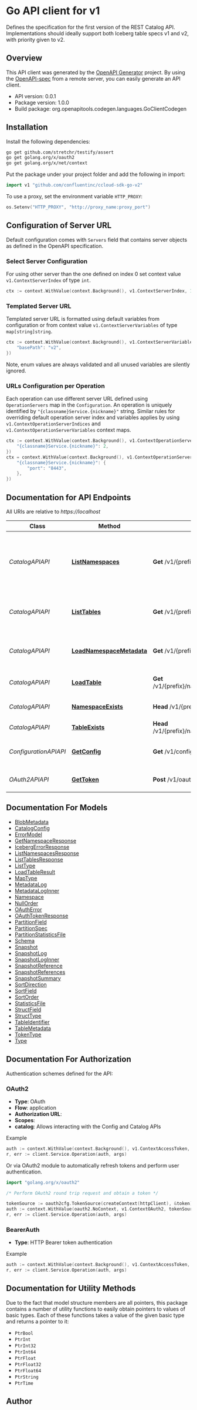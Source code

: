 # Go API client for v1

Defines the specification for the first version of the REST Catalog API. Implementations should ideally support both Iceberg table specs v1 and v2, with priority given to v2.

## Overview
This API client was generated by the [OpenAPI Generator](https://openapi-generator.tech) project.  By using the [OpenAPI-spec](https://www.openapis.org/) from a remote server, you can easily generate an API client.

- API version: 0.0.1
- Package version: 1.0.0
- Build package: org.openapitools.codegen.languages.GoClientCodegen

## Installation

Install the following dependencies:

```sh
go get github.com/stretchr/testify/assert
go get golang.org/x/oauth2
go get golang.org/x/net/context
```

Put the package under your project folder and add the following in import:

```go
import v1 "github.com/confluentinc/ccloud-sdk-go-v2"
```

To use a proxy, set the environment variable `HTTP_PROXY`:

```go
os.Setenv("HTTP_PROXY", "http://proxy_name:proxy_port")
```

## Configuration of Server URL

Default configuration comes with `Servers` field that contains server objects as defined in the OpenAPI specification.

### Select Server Configuration

For using other server than the one defined on index 0 set context value `v1.ContextServerIndex` of type `int`.

```go
ctx := context.WithValue(context.Background(), v1.ContextServerIndex, 1)
```

### Templated Server URL

Templated server URL is formatted using default variables from configuration or from context value `v1.ContextServerVariables` of type `map[string]string`.

```go
ctx := context.WithValue(context.Background(), v1.ContextServerVariables, map[string]string{
	"basePath": "v2",
})
```

Note, enum values are always validated and all unused variables are silently ignored.

### URLs Configuration per Operation

Each operation can use different server URL defined using `OperationServers` map in the `Configuration`.
An operation is uniquely identified by `"{classname}Service.{nickname}"` string.
Similar rules for overriding default operation server index and variables applies by using `v1.ContextOperationServerIndices` and `v1.ContextOperationServerVariables` context maps.

```go
ctx := context.WithValue(context.Background(), v1.ContextOperationServerIndices, map[string]int{
	"{classname}Service.{nickname}": 2,
})
ctx = context.WithValue(context.Background(), v1.ContextOperationServerVariables, map[string]map[string]string{
	"{classname}Service.{nickname}": {
		"port": "8443",
	},
})
```

## Documentation for API Endpoints

All URIs are relative to *https://localhost*

Class | Method | HTTP request | Description
------------ | ------------- | ------------- | -------------
*CatalogAPIAPI* | [**ListNamespaces**](docs/CatalogAPIAPI.md#listnamespaces) | **Get** /v1/{prefix}/namespaces | List namespaces, optionally providing a parent namespace to list underneath
*CatalogAPIAPI* | [**ListTables**](docs/CatalogAPIAPI.md#listtables) | **Get** /v1/{prefix}/namespaces/{namespace}/tables | List all table identifiers underneath a given namespace
*CatalogAPIAPI* | [**LoadNamespaceMetadata**](docs/CatalogAPIAPI.md#loadnamespacemetadata) | **Get** /v1/{prefix}/namespaces/{namespace} | Load the metadata properties for a namespace
*CatalogAPIAPI* | [**LoadTable**](docs/CatalogAPIAPI.md#loadtable) | **Get** /v1/{prefix}/namespaces/{namespace}/tables/{table} | Load a table from the catalog
*CatalogAPIAPI* | [**NamespaceExists**](docs/CatalogAPIAPI.md#namespaceexists) | **Head** /v1/{prefix}/namespaces/{namespace} | Check if a namespace exists
*CatalogAPIAPI* | [**TableExists**](docs/CatalogAPIAPI.md#tableexists) | **Head** /v1/{prefix}/namespaces/{namespace}/tables/{table} | Check if a table exists
*ConfigurationAPIAPI* | [**GetConfig**](docs/ConfigurationAPIAPI.md#getconfig) | **Get** /v1/config | List all catalog configuration settings
*OAuth2APIAPI* | [**GetToken**](docs/OAuth2APIAPI.md#gettoken) | **Post** /v1/oauth/tokens | Get a token using an OAuth2 flow


## Documentation For Models

 - [BlobMetadata](docs/BlobMetadata.md)
 - [CatalogConfig](docs/CatalogConfig.md)
 - [ErrorModel](docs/ErrorModel.md)
 - [GetNamespaceResponse](docs/GetNamespaceResponse.md)
 - [IcebergErrorResponse](docs/IcebergErrorResponse.md)
 - [ListNamespacesResponse](docs/ListNamespacesResponse.md)
 - [ListTablesResponse](docs/ListTablesResponse.md)
 - [ListType](docs/ListType.md)
 - [LoadTableResult](docs/LoadTableResult.md)
 - [MapType](docs/MapType.md)
 - [MetadataLog](docs/MetadataLog.md)
 - [MetadataLogInner](docs/MetadataLogInner.md)
 - [Namespace](docs/Namespace.md)
 - [NullOrder](docs/NullOrder.md)
 - [OAuthError](docs/OAuthError.md)
 - [OAuthTokenResponse](docs/OAuthTokenResponse.md)
 - [PartitionField](docs/PartitionField.md)
 - [PartitionSpec](docs/PartitionSpec.md)
 - [PartitionStatisticsFile](docs/PartitionStatisticsFile.md)
 - [Schema](docs/Schema.md)
 - [Snapshot](docs/Snapshot.md)
 - [SnapshotLog](docs/SnapshotLog.md)
 - [SnapshotLogInner](docs/SnapshotLogInner.md)
 - [SnapshotReference](docs/SnapshotReference.md)
 - [SnapshotReferences](docs/SnapshotReferences.md)
 - [SnapshotSummary](docs/SnapshotSummary.md)
 - [SortDirection](docs/SortDirection.md)
 - [SortField](docs/SortField.md)
 - [SortOrder](docs/SortOrder.md)
 - [StatisticsFile](docs/StatisticsFile.md)
 - [StructField](docs/StructField.md)
 - [StructType](docs/StructType.md)
 - [TableIdentifier](docs/TableIdentifier.md)
 - [TableMetadata](docs/TableMetadata.md)
 - [TokenType](docs/TokenType.md)
 - [Type](docs/Type.md)


## Documentation For Authorization


Authentication schemes defined for the API:
### OAuth2


- **Type**: OAuth
- **Flow**: application
- **Authorization URL**: 
- **Scopes**: 
 - **catalog**: Allows interacting with the Config and Catalog APIs

Example

```go
auth := context.WithValue(context.Background(), v1.ContextAccessToken, "ACCESSTOKENSTRING")
r, err := client.Service.Operation(auth, args)
```

Or via OAuth2 module to automatically refresh tokens and perform user authentication.

```go
import "golang.org/x/oauth2"

/* Perform OAuth2 round trip request and obtain a token */

tokenSource := oauth2cfg.TokenSource(createContext(httpClient), &token)
auth := context.WithValue(oauth2.NoContext, v1.ContextOAuth2, tokenSource)
r, err := client.Service.Operation(auth, args)
```

### BearerAuth

- **Type**: HTTP Bearer token authentication

Example

```go
auth := context.WithValue(context.Background(), v1.ContextAccessToken, "BEARER_TOKEN_STRING")
r, err := client.Service.Operation(auth, args)
```


## Documentation for Utility Methods

Due to the fact that model structure members are all pointers, this package contains
a number of utility functions to easily obtain pointers to values of basic types.
Each of these functions takes a value of the given basic type and returns a pointer to it:

* `PtrBool`
* `PtrInt`
* `PtrInt32`
* `PtrInt64`
* `PtrFloat`
* `PtrFloat32`
* `PtrFloat64`
* `PtrString`
* `PtrTime`

## Author



